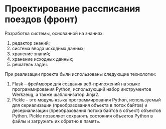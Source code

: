 # Проектирование рассписания поездов (фронт)

Разработка системы, основанной на знаниях:
1.	редактор знаний;
2.	система ввода исходных данных;
3.	хранение знаний;
4.	хранение исходных данных;
5.	решатель задач.

При реализации проекта были использованы следующие технологии:
1.	Flask – фреймворк для создания веб-приложений на языке программирования Python, использующий набор инструментов Werkzeug, а также шаблонизатор Jinja2.
2.	Pickle – это модуль языка программирования Python, используемый для сериализации (преобразования объекта в поток байтов) и десериализации (преобразования потока байтов в объект) объектов Python. Pickle позволяет сохранять состояния объектов Python в файлы и загружать их обратно в память.

